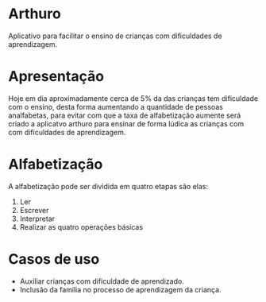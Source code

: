 # Arthuro
Aplicativo para facilitar o ensino de crianças com dificuldades de aprendizagem.

# Apresentação
Hoje em dia aproximadamente cerca de 5% da das crianças tem dificuldade com o ensino, desta forma aumentando a quantidade de pessoas analfabetas, para evitar com que a taxa de alfabetização aumente será criado a aplicatvo arthuro para ensinar de forma lúdica as crianças com com dificuldades de aprendizagem. 

# Alfabetização
A alfabetização pode ser dividida em quatro etapas são elas:
1. Ler
2. Escrever
3. Interpretar
4. Realizar as quatro operações básicas

# Casos de uso
- Auxiliar crianças com dificuldade de aprendizado.
- Inclusão da família no processo de aprendizagem da criança.




